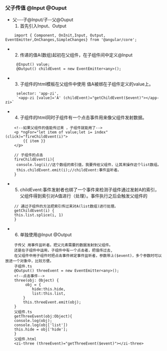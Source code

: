 ### 父子传值 @Input @Ouput 
- 父---子@Input/子--父@Ouput
    1. 首先引入Input、Output
```
    import { Component, OnInit,Input, Output, EventEmitter,OnChanges,SimpleChanges} from '@angular/core';
```
- 
    2. 传递的值A(数组)起初在父组件，在子组件间中定义@Input 
```
     @Input() value;
     @Output() childEvent = new EventEmitter<any>(); 
```
- 
    3. 子组件的html模板在父组件中使用 值A被绑在子组件定义的value上。

```
     selector: 'app-zi',
     `<app-zi [value]='A' (childEvent)="getChildEvent($event)"></app-zi>`
```
- 
    4. 子组件的html同时子组件有一个点击事件用来像父组件发射数据。
```
    <!--如果父组件的值能传过来 ，子组件就能用了-->
    <p *ngFor="let item of value;let i= index" (click)="fireChildEvent(i)">
        {{ item }}
    </p>
```
```
    // 子组件的点击
    fireChildEvent(i){
     console.log(i)//这个数组的索引值，我要传给父组件，让其来操作这个list数组。
     this.childEvent.emit(i);//childEvent:事件监听者。
    }
```
- 
    5. childEvent:事件发射者也绑了一个事件来检测子组件通过发射A的索引，父组件得到索引对A值进行（处理）。事件执行之后会触发父组件的
```  
    // 通过子组件的方法把索引传过来对A(list数组)进行处理。
    getChildEvent(i) {
    this.list.splice(i, 1)
    }
```
- 
    6. 单独使用@Input @Output 
```
    子传父 用事件监听者。把父元素需要的数据发射到父组件。
    还是在子组件中运用，子组件中有一个点击者，把值传过去,
    在父组件中用子组件时把点击事件绑定事件监听者，参数带上($event)，多个参数时可以放进一个对象中，比较方便。
    子组件.ts
    @Output() threeEvent = new EventEmitter<any>();
    <!--点击事件-->
    three(obj: Object) {
         obj = {
            hide:this.hide,
            list:this.list,
        }
        this.threeEvent.emit(obj);
    }
    父组件.ts
    getThreeEvent(obj:Object){
    console.log(obj);
    console.log(obj['list'])
    this.hide = obj['hide'];
    }
    父组件.html
    <zi-three (threeEvent)="getThreeEvent($event)"></zi-three>
```